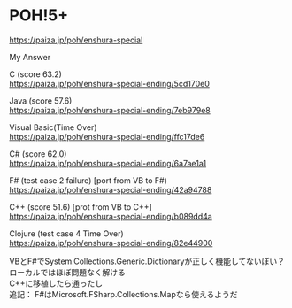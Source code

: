 POH!5+
====================
https://paiza.jp/poh/enshura-special
  
  
  
My Answer  

C (score 63.2)  
https://paiza.jp/poh/enshura-special-ending/5cd170e0  
  
Java (score 57.6)  
https://paiza.jp/poh/enshura-special-ending/7eb979e8  
  
Visual Basic(Time Over)  
https://paiza.jp/poh/enshura-special-ending/ffc17de6  
  
C# (score 62.0)      
https://paiza.jp/poh/enshura-special-ending/6a7ae1a1  
  
F# (test case 2 failure) [port from VB to F#)  
https://paiza.jp/poh/enshura-special-ending/42a94788  
  
C++ (score 51.6) [prot from VB to C++]  
https://paiza.jp/poh/enshura-special-ending/b089dd4a  

  
Clojure (test case 4  Time Over)  
https://paiza.jp/poh/enshura-special-ending/82e44900  
  
  
  VBとF#でSystem.Collections.Generic.Dictionaryが正しく機能してないぽい？  
  ローカルではほぼ問題なく解ける  
  C++に移植したら通ったし  
  追記：
    F#はMicrosoft.FSharp.Collections.Mapなら使えるようだ

